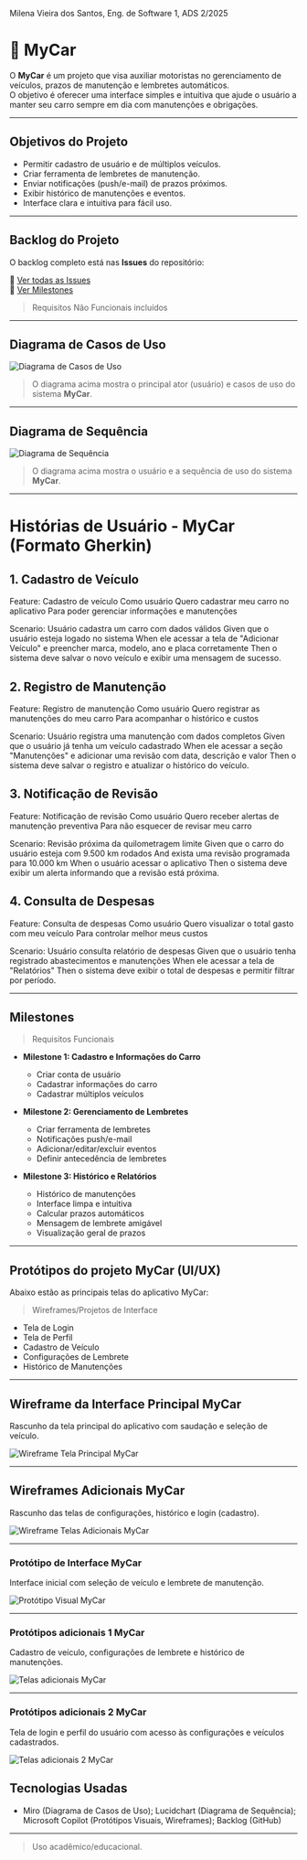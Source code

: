 Milena Vieira dos Santos, Eng. de Software 1, ADS 2/2025

# 🚗 MyCar

O **MyCar** é um projeto que visa auxiliar motoristas no gerenciamento de veículos, prazos de manutenção e lembretes automáticos.  
O objetivo é oferecer uma interface simples e intuitiva que ajude o usuário a manter seu carro sempre em dia com manutenções e obrigações.

---

## Objetivos do Projeto
- Permitir cadastro de usuário e de múltiplos veículos.
- Criar ferramenta de lembretes de manutenção.
- Enviar notificações (push/e-mail) de prazos próximos.
- Exibir histórico de manutenções e eventos.
- Interface clara e intuitiva para fácil uso.

---

## Backlog do Projeto
O backlog completo está nas **Issues** do repositório:

🔗 [Ver todas as Issues](../../issues)  
🔗 [Ver Milestones](../../milestones)
> Requisitos Não Funcionais incluídos
---

## Diagrama de Casos de Uso

![Diagrama de Casos de Uso](Use%20Case%20Diagram%20(1).jpg)


> O diagrama acima mostra o principal ator (usuário) e casos de uso do sistema **MyCar**.

---

## Diagrama de Sequência

![Diagrama de Sequência](Diagrama%20de%20Sequência1.jpg)


> O diagrama acima mostra o usuário e a sequência de uso do sistema **MyCar**.

---

# Histórias de Usuário - MyCar (Formato Gherkin)

## 1. Cadastro de Veículo
Feature: Cadastro de veículo
  Como usuário
  Quero cadastrar meu carro no aplicativo
  Para poder gerenciar informações e manutenções

  Scenario: Usuário cadastra um carro com dados válidos
    Given que o usuário esteja logado no sistema
    When ele acessar a tela de "Adicionar Veículo" e preencher marca, modelo, ano e placa corretamente
    Then o sistema deve salvar o novo veículo e exibir uma mensagem de sucesso.

 ## 2. Registro de Manutenção
 Feature: Registro de manutenção
  Como usuário
  Quero registrar as manutenções do meu carro
  Para acompanhar o histórico e custos

  Scenario: Usuário registra uma manutenção com dados completos
    Given que o usuário já tenha um veículo cadastrado
    When ele acessar a seção "Manutenções" e adicionar uma revisão com data, descrição e valor
    Then o sistema deve salvar o registro e atualizar o histórico do veículo.

 ## 3. Notificação de Revisão
 Feature: Notificação de revisão
  Como usuário
  Quero receber alertas de manutenção preventiva
  Para não esquecer de revisar meu carro

  Scenario: Revisão próxima da quilometragem limite
    Given que o carro do usuário esteja com 9.500 km rodados
    And exista uma revisão programada para 10.000 km
    When o usuário acessar o aplicativo
    Then o sistema deve exibir um alerta informando que a revisão está próxima.

 ## 4. Consulta de Despesas
 Feature: Consulta de despesas
  Como usuário
  Quero visualizar o total gasto com meu veículo
  Para controlar melhor meus custos

  Scenario: Usuário consulta relatório de despesas
    Given que o usuário tenha registrado abastecimentos e manutenções
    When ele acessar a tela de "Relatórios"
    Then o sistema deve exibir o total de despesas e permitir filtrar por período.

---

## Milestones
> Requisitos Funcionais
- **Milestone 1: Cadastro e Informações do Carro**  
  - Criar conta de usuário  
  - Cadastrar informações do carro  
  - Cadastrar múltiplos veículos  

- **Milestone 2: Gerenciamento de Lembretes**  
  - Criar ferramenta de lembretes  
  - Notificações push/e-mail  
  - Adicionar/editar/excluir eventos  
  - Definir antecedência de lembretes  

- **Milestone 3: Histórico e Relatórios**  
  - Histórico de manutenções  
  - Interface limpa e intuitiva  
  - Calcular prazos automáticos  
  - Mensagem de lembrete amigável  
  - Visualização geral de prazos

---

## Protótipos do projeto MyCar (UI/UX)
Abaixo estão as principais telas do aplicativo MyCar:

> Wireframes/Projetos de Interface

- Tela de Login
- Tela de Perfil
- Cadastro de Veículo
- Configurações de Lembrete
- Histórico de Manutenções

---

## Wireframe da Interface Principal MyCar
Rascunho da tela principal do aplicativo com saudação e seleção de veículo.

![Wireframe Tela Principal MyCar](Wireframe%201.jpg)

---

## Wireframes Adicionais MyCar
Rascunho das telas de configurações, histórico e login (cadastro).

![Wireframe Telas Adicionais MyCar](Wireframe%202.jpg)

---

### Protótipo de Interface MyCar  
Interface inicial com seleção de veículo e lembrete de manutenção.

![Protótipo Visual MyCar](Protótipo%20Visual%20MyCar.jpg)

---

### Protótipos adicionais 1 MyCar  
Cadastro de veículo, configurações de lembrete e histórico de manutenções.

![Telas adicionais MyCar](Telas%20adicionais%20MyCar.jpg)

---

### Protótipos adicionais 2 MyCar  
Tela de login e perfil do usuário com acesso às configurações e veículos cadastrados.

![Telas adicionais 2 MyCar](Telas%20adicionais%202%20MyCar.jpg)

## Tecnologias Usadas
- Miro (Diagrama de Casos de Uso); Lucidchart (Diagrama de Sequência); Microsoft Copilot (Protótipos Visuais, Wireframes); Backlog (GitHub)

---

> Uso acadêmico/educacional.  


